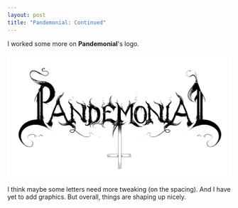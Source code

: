 ```yaml
---
layout: post
title: "Pandemonial: Continued"
---
```


I worked some more on **Pandemonial**'s logo.

![Pandemonial](..\assets\img\blog\pandemonial4.jpg)

I think maybe some letters need more tweaking (on the spacing). And I have yet to add graphics. But overall, things are shaping up nicely.